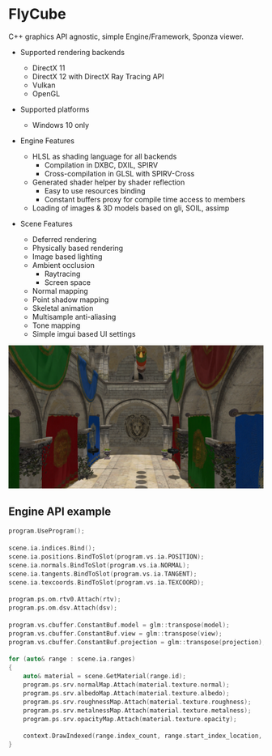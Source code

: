# FlyCube

C++ graphics API agnostic, simple Engine/Framework, Sponza viewer.

* Supported rendering backends
  * DirectX 11
  * DirectX 12 with DirectX Ray Tracing API
  * Vulkan
  * OpenGL

* Supported platforms
  * Windows 10 only

* Engine Features
  * HLSL as shading language for all backends
    * Compilation in DXBC, DXIL, SPIRV
    * Cross-compilation in GLSL with SPIRV-Cross
  * Generated shader helper by shader reflection
    * Easy to use resources binding
    * Constant buffers proxy for compile time access to members
  * Loading of images & 3D models based on gli, SOIL, assimp

* Scene Features
  * Deferred rendering
  * Physically based rendering
  * Image based lighting
  * Ambient occlusion
    * Raytracing
    * Screen space
  * Normal mapping
  * Point shadow mapping
  * Skeletal animation
  * Multisample anti-aliasing
  * Tone mapping
  * Simple imgui based UI settings

![sponza.png](screenshots/sponza.png)

## Engine API example
```cpp
program.UseProgram();

scene.ia.indices.Bind();
scene.ia.positions.BindToSlot(program.vs.ia.POSITION);
scene.ia.normals.BindToSlot(program.vs.ia.NORMAL);
scene.ia.tangents.BindToSlot(program.vs.ia.TANGENT);
scene.ia.texcoords.BindToSlot(program.vs.ia.TEXCOORD);

program.ps.om.rtv0.Attach(rtv);
program.ps.om.dsv.Attach(dsv);

program.vs.cbuffer.ConstantBuf.model = glm::transpose(model);
program.vs.cbuffer.ConstantBuf.view = glm::transpose(view);
program.vs.cbuffer.ConstantBuf.projection = glm::transpose(projection);

for (auto& range : scene.ia.ranges)
{
    auto& material = scene.GetMaterial(range.id);  
    program.ps.srv.normalMap.Attach(material.texture.normal);
    program.ps.srv.albedoMap.Attach(material.texture.albedo);
    program.ps.srv.roughnessMap.Attach(material.texture.roughness);    
    program.ps.srv.metalnessMap.Attach(material.texture.metalness);
    program.ps.srv.opacityMap.Attach(material.texture.opacity);

    context.DrawIndexed(range.index_count, range.start_index_location, range.base_vertex_location);
}
```

